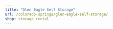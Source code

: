 ```yaml
---
title: "Glen Eagle Self Storage"
url: /colorado-springs/glen-eagle-self-storage/
shop: storage rental
---
```

